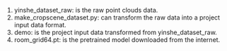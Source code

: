1. yinshe_dataset_raw: is the raw point clouds data.
2. make_cropscene_dataset.py: can transform the raw data into a project input data format.
3. demo: is the project input data transformed from yinshe_dataset_raw.
4. room_grid64.pt: is the pretrained model downloaded from the internet.
